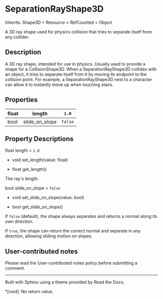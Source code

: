 # SeparationRayShape3D

Inherits: Shape3D < Resource < RefCounted < Object

A 3D ray shape used for physics collision that tries to separate itself from
any collider.

## Description

A 3D ray shape, intended for use in physics. Usually used to provide a shape
for a CollisionShape3D. When a SeparationRayShape3D collides with an object,
it tries to separate itself from it by moving its endpoint to the collision
point. For example, a SeparationRayShape3D next to a character can allow it to
instantly move up when touching stairs.

## Properties

float | length | `1.0`  
---|---|---  
bool | slide_on_slope | `false`  
  
## Property Descriptions

float length = `1.0`

  * void set_length(value: float)

  * float get_length()

The ray's length.

bool slide_on_slope = `false`

  * void set_slide_on_slope(value: bool)

  * bool get_slide_on_slope()

If `false` (default), the shape always separates and returns a normal along
its own direction.

If `true`, the shape can return the correct normal and separate in any
direction, allowing sliding motion on slopes.

## User-contributed notes

Please read the User-contributed notes policy before submitting a comment.

* * *

Built with Sphinx using a theme provided by Read the Docs.

  *[void]: No return value.

